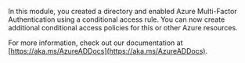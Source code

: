 In this module, you created a directory and enabled Azure Multi-Factor Authentication using a conditional access rule. You can now create additional conditional access policies for this or other Azure resources.

For more information, check out our documentation at [https://aka.ms/AzureADDocs](https://aka.ms/AzureADDocs).
